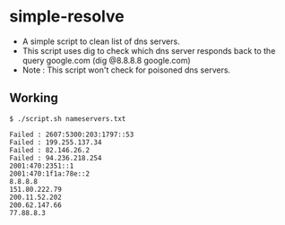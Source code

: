 # simple-resolve

- A simple script to clean list of dns servers.
- This script uses dig to check which dns server responds back to the query google.com (dig @8.8.8.8 google.com)
- Note : This script won't check for poisoned dns servers.

## Working

```
$ ./script.sh nameservers.txt

Failed : 2607:5300:203:1797::53
Failed : 199.255.137.34
Failed : 82.146.26.2
Failed : 94.236.218.254
2001:470:2351::1
2001:470:1f1a:78e::2
8.8.8.8
151.80.222.79
200.11.52.202
200.62.147.66
77.88.8.3
```
